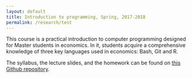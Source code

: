 ```yaml
---
layout: default
title: Introduction to programming, Spring, 2017-2018
permalink: /research/test
---
```


This course is a practical introduction to computer programming designed for Master students in economics. In it, students acquire a comprehensive knowledge of three key languages used in economics: Bash, Git and R.

The syllabus, the lecture slides, and the homework can be found on <a href="https://github.com/HugoLhuillier/CMS27" target="blank">this Github repository</a>.

